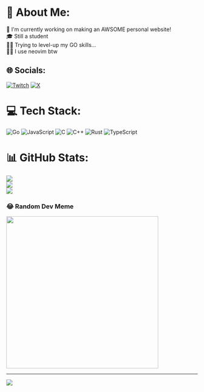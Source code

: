 # 💫 About Me:
👀 I'm currently working on making an AWSOME personal website!<br>🎓 Still a student<br>👨‍💻 Trying to level-up my GO skills...<br>🧙‍♂️ I use neovim btw


## 🌐 Socials:
[![Twitch](https://img.shields.io/badge/Twitch-%239146FF.svg?logo=Twitch&logoColor=white)](https://twitch.tv/devkaare) [![X](https://img.shields.io/badge/X-black.svg?logo=X&logoColor=white)](https://x.com/devkaare) 

# 💻 Tech Stack:
![Go](https://img.shields.io/badge/go-%2300ADD8.svg?style=for-the-badge&logo=go&logoColor=white) ![JavaScript](https://img.shields.io/badge/javascript-%23323330.svg?style=for-the-badge&logo=javascript&logoColor=%23F7DF1E) ![C](https://img.shields.io/badge/c-%2300599C.svg?style=for-the-badge&logo=c&logoColor=white) ![C++](https://img.shields.io/badge/c++-%2300599C.svg?style=for-the-badge&logo=c%2B%2B&logoColor=white) ![Rust](https://img.shields.io/badge/rust-%23000000.svg?style=for-the-badge&logo=rust&logoColor=white) ![TypeScript](https://img.shields.io/badge/typescript-%23007ACC.svg?style=for-the-badge&logo=typescript&logoColor=white)
# 📊 GitHub Stats:
![](https://github-readme-stats.vercel.app/api?username=devkaare&theme=dark&hide_border=false&include_all_commits=true&count_private=true)<br/>
![](https://github-readme-streak-stats.herokuapp.com/?user=devkaare&theme=dark&hide_border=false)<br/>
![](https://github-readme-stats.vercel.app/api/top-langs/?username=devkaare&theme=dark&hide_border=false&include_all_commits=true&count_private=true&layout=compact)

### 😂 Random Dev Meme
<img src='https://memer-new.vercel.app/' style="height: 400px;"/>

---
[![](https://visitcount.itsvg.in/api?id=devkaare&icon=0&color=0)](https://visitcount.itsvg.in)

<!-- Proudly created with GPRM ( https://gprm.itsvg.in ) -->
